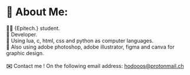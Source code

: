 # **🌴** About Me:
**🧑‍🎓** {Epitech.} student.<br>**🌴** Developer.<br>🌙 Using lua, c, html, css and python as computer languages.<br>🎨 Also using adobe photoshop, adobe illustrator, figma and canva for graphic design.<br><br>**✉️** Contact me ! On the following email address: hodooos@protonmail.ch

